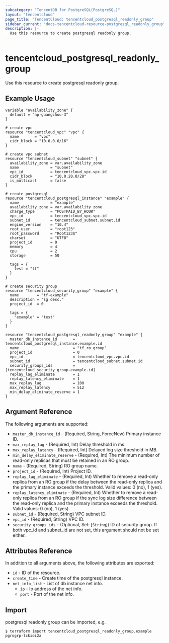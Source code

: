 ```yaml
---
subcategory: "TencentDB for PostgreSQL(PostgreSQL)"
layout: "tencentcloud"
page_title: "TencentCloud: tencentcloud_postgresql_readonly_group"
sidebar_current: "docs-tencentcloud-resource-postgresql_readonly_group"
description: |-
  Use this resource to create postgresql readonly group.
---
```


# tencentcloud_postgresql_readonly_group

Use this resource to create postgresql readonly group.

## Example Usage

```hcl
variable "availability_zone" {
  default = "ap-guangzhou-3"
}

# create vpc
resource "tencentcloud_vpc" "vpc" {
  name       = "vpc"
  cidr_block = "10.0.0.0/16"
}

# create vpc subnet
resource "tencentcloud_subnet" "subnet" {
  availability_zone = var.availability_zone
  name              = "subnet"
  vpc_id            = tencentcloud_vpc.vpc.id
  cidr_block        = "10.0.20.0/28"
  is_multicast      = false
}

# create postgresql
resource "tencentcloud_postgresql_instance" "example" {
  name              = "example"
  availability_zone = var.availability_zone
  charge_type       = "POSTPAID_BY_HOUR"
  vpc_id            = tencentcloud_vpc.vpc.id
  subnet_id         = tencentcloud_subnet.subnet.id
  engine_version    = "10.4"
  root_user         = "root123"
  root_password     = "Root123$"
  charset           = "UTF8"
  project_id        = 0
  memory            = 4
  cpu               = 2
  storage           = 50

  tags = {
    test = "tf"
  }
}

# create security group
resource "tencentcloud_security_group" "example" {
  name        = "tf-example"
  description = "sg desc."
  project_id  = 0

  tags = {
    "example" = "test"
  }
}

resource "tencentcloud_postgresql_readonly_group" "example" {
  master_db_instance_id       = tencentcloud_postgresql_instance.example.id
  name                        = "tf_ro_group"
  project_id                  = 0
  vpc_id                      = tencentcloud_vpc.vpc.id
  subnet_id                   = tencentcloud_subnet.subnet.id
  security_groups_ids         = [tencentcloud_security_group.example.id]
  replay_lag_eliminate        = 1
  replay_latency_eliminate    = 1
  max_replay_lag              = 100
  max_replay_latency          = 512
  min_delay_eliminate_reserve = 1
}
```

## Argument Reference

The following arguments are supported:

* `master_db_instance_id` - (Required, String, ForceNew) Primary instance ID.
* `max_replay_lag` - (Required, Int) Delay threshold in ms.
* `max_replay_latency` - (Required, Int) Delayed log size threshold in MB.
* `min_delay_eliminate_reserve` - (Required, Int) The minimum number of read-only replicas that must be retained in an RO group.
* `name` - (Required, String) RO group name.
* `project_id` - (Required, Int) Project ID.
* `replay_lag_eliminate` - (Required, Int) Whether to remove a read-only replica from an RO group if the delay between the read-only replica and the primary instance exceeds the threshold. Valid values: 0 (no), 1 (yes).
* `replay_latency_eliminate` - (Required, Int) Whether to remove a read-only replica from an RO group if the sync log size difference between the read-only replica and the primary instance exceeds the threshold. Valid values: 0 (no), 1 (yes).
* `subnet_id` - (Required, String) VPC subnet ID.
* `vpc_id` - (Required, String) VPC ID.
* `security_groups_ids` - (Optional, Set: [`String`]) ID of security group. If both vpc_id and subnet_id are not set, this argument should not be set either.

## Attributes Reference

In addition to all arguments above, the following attributes are exported:

* `id` - ID of the resource.
* `create_time` - Create time of the postgresql instance.
* `net_info_list` - List of db instance net info.
  * `ip` - Ip address of the net info.
  * `port` - Port of the net info.


## Import

postgresql readonly group can be imported, e.g.

```
$ terraform import tencentcloud_postgresql_readonly_group.example pgrogrp-lckioi2a
```

